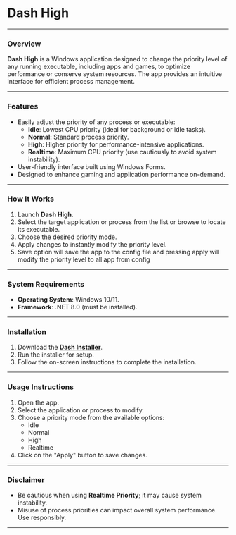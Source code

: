 # **Dash High**

---

### **Overview**

**Dash High** is a Windows application designed to change the priority level of any running executable, including apps and games, to optimize performance or conserve system resources. The app provides an intuitive interface for efficient process management.

---

### **Features**

- Easily adjust the priority of any process or executable:
  - **Idle**: Lowest CPU priority (ideal for background or idle tasks).
  - **Normal**: Standard process priority.
  - **High**: Higher priority for performance-intensive applications.
  - **Realtime**: Maximum CPU priority (use cautiously to avoid system instability).
- User-friendly interface built using Windows Forms.
- Designed to enhance gaming and application performance on-demand.

---

### **How It Works**

1. Launch **Dash High**.
2. Select the target application or process from the list or browse to locate its executable.
3. Choose the desired priority mode.
4. Apply changes to instantly modify the priority level.
5. Save option will save the app to the config file and pressing apply will modify the priority level to all app from config

---

### **System Requirements**

- **Operating System**: Windows 10/11.
- **Framework**: .NET 8.0 (must be installed).

---

### **Installation**

1. Download the [**Dash Installer**](https://github.com/acedmicabhishek/Dash-High/releases/tag/v1.0.0).
2. Run the installer for setup.
3. Follow the on-screen instructions to complete the installation.
---

### **Usage Instructions**

1. Open the app.
2. Select the application or process to modify.
3. Choose a priority mode from the available options:
   - Idle
   - Normal
   - High
   - Realtime
4. Click on the "Apply" button to save changes.

---

### **Disclaimer**

- Be cautious when using **Realtime Priority**; it may cause system instability.
- Misuse of process priorities can impact overall system performance. Use responsibly.

---
